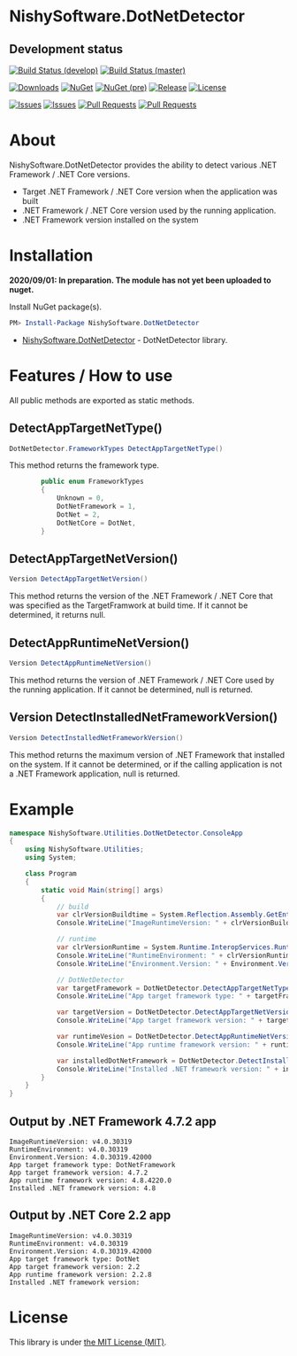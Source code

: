 # NishySoftware.DotNetDetector
## Development status
[![Build Status (develop)](https://nishy-software.visualstudio.com/DotNetDetector/_apis/build/status/nishy2000.DotNetDetector?branchName=develop&label=develop)](https://nishy-software.visualstudio.com/DotNetDetector/_build/latest?definitionId=6&branchName=develop)
[![Build Status (master)](https://nishy-software.visualstudio.com/DotNetDetector/_apis/build/status/nishy2000.DotNetDetector?branchName=master&label=master)](https://nishy-software.visualstudio.com/DotNetDetector/_build/latest?definitionId=6&branchName=master)

[![Downloads](https://img.shields.io/nuget/dt/NishySoftware.DotNetDetector.svg?style=flat-square&label=downloads)](https://www.nuget.org/packages/NishySoftware.DotNetDetector/)
[![NuGet](https://img.shields.io/nuget/v/NishySoftware.DotNetDetector.svg?style=flat-square)](https://www.nuget.org/packages/NishySoftware.DotNetDetector/)
[![NuGet (pre)](https://img.shields.io/nuget/vpre/NishySoftware.DotNetDetector.svg?style=flat-square&label=nuget-pre)](https://www.nuget.org/packages/NishySoftware.DotNetDetector/)
[![Release](https://img.shields.io/github/release/nishy2000/DotNetDetector.svg?style=flat-square)](https://github.com/nishy2000/DotNetDetector/releases)
[![License](https://img.shields.io/github/license/nishy2000/DotNetDetector.svg?style=flat-square)](https://github.com/nishy2000/DotNetDetector/blob/master/LICENSE)

[![Issues](https://img.shields.io/github/issues/nishy2000/DotNetDetector.svg?style=flat-square)](https://github.com/nishy2000/DotNetDetector/issues)
[![Issues](https://img.shields.io/github/issues-closed/nishy2000/DotNetDetector.svg?style=flat-square)](https://github.com/nishy2000/DotNetDetector/issues?q=is%3Aissue+is%3Aclosed)
[![Pull Requests](https://img.shields.io/github/issues-pr/nishy2000/DotNetDetector.svg?style=flat-square)](https://github.com/nishy2000/DotNetDetector/pulls)
[![Pull Requests](https://img.shields.io/github/issues-pr-closed/nishy2000/DotNetDetector.svg?style=flat-square)](https://github.com/nishy2000/DotNetDetector/pulls?q=is%3Apr+is%3Aclosed)

# About
NishySoftware.DotNetDetector provides the ability to detect various .NET Framework / .NET Core versions.
- Target .NET Framework / .NET Core version when the application was built
- .NET Framework / .NET Core version used by the running application.
- .NET Framework version installed on the system


# Installation

**2020/09/01: In preparation. The module has not yet been uploaded to nuget.**

Install NuGet package(s).

```powershell
PM> Install-Package NishySoftware.DotNetDetector
```

* [NishySoftware.DotNetDetector](https://www.nuget.org/packages/NishySoftware.DotNetDetector/) - DotNetDetector library.


# Features / How to use

All public methods are exported as static methods.

## DetectAppTargetNetType()
```csharp
DotNetDetector.FrameworkTypes DetectAppTargetNetType()
```

This method returns the framework type.
```csharp
        public enum FrameworkTypes
        {
            Unknown = 0,
            DotNetFramework = 1,
            DotNet = 2,
            DotNetCore = DotNet,
        }
```

## DetectAppTargetNetVersion()
```csharp
Version DetectAppTargetNetVersion()
```

This method returns the version of the .NET Framework / .NET Core that was specified as the TargetFramwork at build time.
If it cannot be determined, it returns null.

## DetectAppRuntimeNetVersion()
```csharp
Version DetectAppRuntimeNetVersion()
```

This method returns the version of .NET Framework / .NET Core used by the running application.
If it cannot be determined, null is returned.

## Version DetectInstalledNetFrameworkVersion()
```csharp
Version DetectInstalledNetFrameworkVersion()
```
This method returns the maximum version of .NET Framework that installed on the system.
If it cannot be determined, or if the calling application is not a .NET Framework application, null is returned.

# Example

```csharp
namespace NishySoftware.Utilities.DotNetDetector.ConsoleApp
{
    using NishySoftware.Utilities;
    using System;

    class Program
    {
        static void Main(string[] args)
        {
            // build
            var clrVersionBuildtime = System.Reflection.Assembly.GetEntryAssembly().ImageRuntimeVersion;
            Console.WriteLine("ImageRuntimeVersion: " + clrVersionBuildtime);

            // runtime
            var clrVersionRuntime = System.Runtime.InteropServices.RuntimeEnvironment.GetSystemVersion();
            Console.WriteLine("RuntimeEnvironment: " + clrVersionRuntime);
            Console.WriteLine("Environment.Version: " + Environment.Version.ToString());

            // DotNetDetector
            var targetFramework = DotNetDetector.DetectAppTargetNetType();
            Console.WriteLine("App target framework type: " + targetFramework.ToString());

            var targetVersion = DotNetDetector.DetectAppTargetNetVersion();
            Console.WriteLine("App target framework version: " + targetVersion?.ToString());

            var runtimeVesion = DotNetDetector.DetectAppRuntimeNetVersion();
            Console.WriteLine("App runtime framework version: " + runtimeVesion?.ToString());

            var installedDotNetFramework = DotNetDetector.DetectInstalledNetFrameworkVersion();
            Console.WriteLine("Installed .NET framework version: " + installedDotNetFramework?.ToString());
        }
    }
}
```

## Output by .NET Framework 4.7.2 app
```
ImageRuntimeVersion: v4.0.30319
RuntimeEnvironment: v4.0.30319
Environment.Version: 4.0.30319.42000
App target framework type: DotNetFramework
App target framework version: 4.7.2
App runtime framework version: 4.8.4220.0
Installed .NET framework version: 4.8
```

## Output by .NET Core 2.2 app
```
ImageRuntimeVersion: v4.0.30319
RuntimeEnvironment: v4.0.30319
Environment.Version: 4.0.30319.42000
App target framework type: DotNet
App target framework version: 2.2
App runtime framework version: 2.2.8
Installed .NET framework version:
```

# License

This library is under [the MIT License (MIT)](LICENSE).

